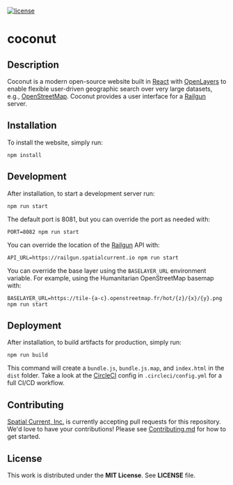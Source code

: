[![license](http://img.shields.io/badge/license-MIT-red.svg?style=flat)](https://github.com/spatialcurrent/coconut/blob/master/LICENSE) 

# coconut

## Description

Coconut is a modern open-source website built in [React](https://reactjs.org/) with [OpenLayers](http://openlayers.org/) to enable flexible user-driven geographic search over very large datasets, e.g., [OpenStreetMap](https://www.openstreetmap.org/).  Coconut provides a user interface for a [Railgun](https://github.com/spatialcurrent/railgun) server.

## Installation

To install the website, simply run:

```
npm install
```

## Development

After installation, to start a development server run:

```
npm run start
```

The default port is 8081, but you can override the port as needed with:

```
PORT=8082 npm run start
```

You can override the location of the [Railgun](https://github.com/spatialcurrent/railgun) API with:

```
API_URL=https://railgun.spatialcurrent.io npm run start
```

You can override the base layer using the `BASELAYER_URL` environment variable.  For example, using the Humanitarian OpenStreetMap basemap with:

```
BASELAYER_URL=https://tile-{a-c}.openstreetmap.fr/hot/{z}/{x}/{y}.png npm run start
```

## Deployment

After installation, to build artifacts for production, simply run:

```
npm run build
```

This command will create a `bundle.js`, `bundle.js.map`, and `index.html` in the `dist` folder.  Take a look at the [CircleCI](https://circleci.com/) config in `.circleci/config.yml` for a full CI/CD workflow.

## Contributing

[Spatial Current, Inc.](https://spatialcurrent.io) is currently accepting pull requests for this repository.  We'd love to have your contributions!  Please see [Contributing.md](https://github.com/spatialcurrent/coconut/blob/master/CONTRIBUTING.md) for how to get started.

## License

This work is distributed under the **MIT License**.  See **LICENSE** file.
